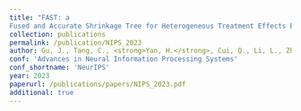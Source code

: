 ```yaml
---
title: "FAST: a
Fused and Accurate Shrinkage Tree for Heterogeneous Treatment Effects Estimation"
collection: publications
permalink: /publication/NIPS_2023
author: Gu, J., Tang, C., <strong>Yan, H.</strong>, Cui, Q., Li, L., Zhou, J. 
conf: 'Advances in Neural Information Processing Systems'
conf_shortname: 'NeurIPS'
year: 2023
paperurl: /publications/papers/NIPS_2023.pdf
additional: true
---
```

